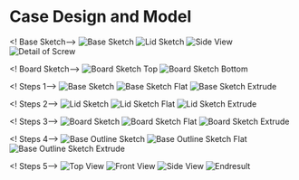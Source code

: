 # Case Design and Model

<! Base Sketch-->
![Base Sketch](./case_box4u/base.png)
![Lid Sketch](./case_box4u/lid.png)
![Side View](./case_box4u/side.png)
![Detail of Screw](./case_box4u/screw.png)

<! Board Sketch-->
![Board Sketch Top](./pcb_board/top.png)
![Board Sketch Bottom](./pcb_board/bottom.png)

<! Steps 1-->
![Base Sketch](./case/base_sketch.png)
![Base Sketch Flat](./case/base_sketch_flat.png)
![Base Sketch Extrude](./case/base_sketch_extrude.png)


<! Steps 2-->
![Lid Sketch](./case/lid_sketch.png)
![Lid Sketch Flat](./case/lid_sketch_flat.png)
![Lid Sketch Extrude](./case/lid_sketch_extrude.png)


<! Steps 3-->
![Board Sketch](./case/board_sketch.png)
![Board Sketch Flat](./case/board_sketch_flat.png)
![Board Sketch Extrude](./case/board_sketch_extrude.png)


<! Steps 4-->
![Base Outline Sketch](./case/base_outline_sketch.png)
![Base Outline Sketch Flat](./case/base_outline_sketch_flat.png)
![Base Outline Sketch Extrude](./case/base_outline_sketch_extrude.png)


<! Steps 5-->
![Top View](./case/view_top.png)
![Front View](./case/view_front.png)
![Side View](./case/view_side.png)
![Endresult](./case/case.png)
